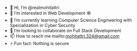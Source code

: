 - 👋 Hi, I’m @realmohitattri
- 👀 I’m interested in Web Development 🕸️
- 🌱 I’m currently learning Computer Science Engineering with Specialization in Cyber Security
- 💞️ I’m looking to collaborate on Full Stack Development
- 📫 How to reach me mailto:mohitattri.324@gmail.com
- ⚡ Fun fact: Nothing is secure
